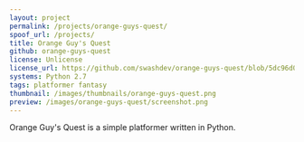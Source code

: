 ```yaml
---
layout: project
permalink: /projects/orange-guys-quest/
spoof_url: /projects/
title: Orange Guy's Quest
github: orange-guys-quest
license: Unlicense
license_url: https://github.com/swashdev/orange-guys-quest/blob/5dc96d070c20196c49158eed3af43ed72f9c143f/UNLICENSE
systems: Python 2.7
tags: platformer fantasy
thumbnail: /images/thumbnails/orange-guys-quest.png
preview: /images/orange-guys-quest/screenshot.png
---
```


Orange Guy's Quest is a simple platformer written in Python.
